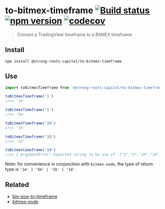 # to-bitmex-timeframe [![Build status](https://travis-ci.org/strong-roots-capital/to-bitmex-timeframe.svg?branch=master)](https://travis-ci.org/strong-roots-capital/to-bitmex-timeframe) [![npm version](https://img.shields.io/npm/v/@strong-roots-capital/to-bitmex-timeframe.svg?style=flat)](https://www.npmjs.com/package/@strong-roots-capital/to-bitmex-timeframe) [![codecov](https://codecov.io/gh/strong-roots-capital/to-bitmex-timeframe/branch/master/graph/badge.svg)](https://codecov.io/gh/strong-roots-capital/to-bitmex-timeframe)

> Convert a TradingView timeframe to a BitMEX timeframe

## Install

``` shell
npm install @strong-roots-capital/to-bitmex-timeframe
```

## Use

``` typescript
import toBitmexTimeframe from '@strong-roots-capital/to-bitmex-timeframe'

toBitmexTimeframe('1')
//=> '1m'

toBitmexTimeframe('5')
//=> '5m'

toBitmexTimeframe('1H')
//=> '1h'

toBitmexTimeframe('1D')
//=> '1d'

toBitmextimeframe('1W')
//=> { ArgumentError: Expected string to be one of `["1","5","1H","1D"]`, got `1W` }
```

Note: for convenience in conjunction with `bitmex-node`, the type of
return type is `'1m' | '5m' | '1h' | '1d'`.

## Related

- [bin-size-to-timeframe](https://github.com/strong-roots-capital/bin-size-to-timeframe)
- [bitmex-node](https://www.npmjs.com/package/bitmex-node)
